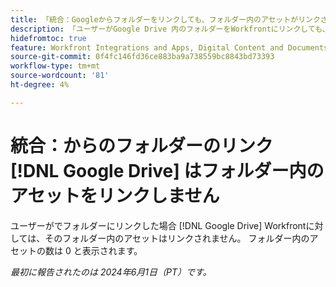```yaml
---
title: 「統合：Googleからフォルダーをリンクしても、フォルダー内のアセットがリンクされない」
description: 「ユーザーがGoogle Drive 内のフォルダーをWorkfrontにリンクしても、そのフォルダー内のアセットはリンクされません。 フォルダー内のアセット数は 0 と表示されます。」というエラーが表示されます。
hidefromtoc: true
feature: Workfront Integrations and Apps, Digital Content and Documents
source-git-commit: 0f4fc146fd36ce883ba9a738559bc8843bd73393
workflow-type: tm+mt
source-wordcount: '81'
ht-degree: 4%

---
```



# 統合：からのフォルダーのリンク [!DNL Google Drive] はフォルダー内のアセットをリンクしません

ユーザーがでフォルダーにリンクした場合 [!DNL Google Drive] Workfrontに対しては、そのフォルダー内のアセットはリンクされません。 フォルダー内のアセットの数は 0 と表示されます。

_最初に報告されたのは 2024年6月1日（PT）です。_
